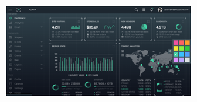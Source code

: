 <img src="https://raw.githubusercontent.com/turashrocks/html-dashboard-new/main/application-screenshot3.png">